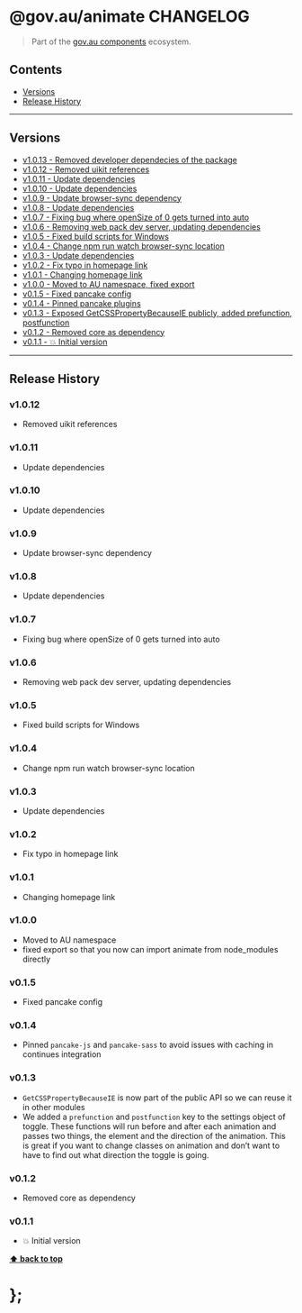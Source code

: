@gov.au/animate CHANGELOG
======================

> Part of the [gov.au components](https://github.com/govau/design-system-components/) ecosystem.


## Contents

* [Versions](#install)
* [Release History](#release-history)


----------------------------------------------------------------------------------------------------------------------------------------------------------------


## Versions

* [v1.0.13 - Removed developer dependecies of the package](#v1013)
* [v1.0.12 - Removed uikit references](#v1012)
* [v1.0.11 - Update dependencies](#v1011)
* [v1.0.10 - Update dependencies](#v1010)
* [v1.0.9  - Update browser-sync dependency](#v109)
* [v1.0.8  - Update dependencies](#v108)
* [v1.0.7  - Fixing bug where openSize of 0 gets turned into auto](#v107)
* [v1.0.6  - Removing web pack dev server, updating dependencies](#v106)
* [v1.0.5  - Fixed build scripts for Windows](#v105)
* [v1.0.4  - Change npm run watch browser-sync location](#v104)
* [v1.0.3  - Update dependencies](#v103)
* [v1.0.2  - Fix typo in homepage link](#v102)
* [v1.0.1  - Changing homepage link](#v101)
* [v1.0.0  - Moved to AU namespace, fixed export](#v100)
* [v0.1.5  - Fixed pancake config](#v015)
* [v0.1.4  - Pinned pancake plugins](#v014)
* [v0.1.3  - Exposed GetCSSPropertyBecauseIE publicly, added prefunction, postfunction](#v013)
* [v0.1.2  - Removed core as dependency](#v012)
* [v0.1.1  - 💥 Initial version](#v011)


----------------------------------------------------------------------------------------------------------------------------------------------------------------


## Release History

### v1.0.12

- Removed uikit references


### v1.0.11

- Update dependencies


### v1.0.10

- Update dependencies


### v1.0.9

- Update browser-sync dependency


### v1.0.8

- Update dependencies


### v1.0.7

- Fixing bug where openSize of 0 gets turned into auto


### v1.0.6

- Removing web pack dev server, updating dependencies


### v1.0.5

- Fixed build scripts for Windows


### v1.0.4

- Change npm run watch browser-sync location


### v1.0.3

- Update dependencies


### v1.0.2

- Fix typo in homepage link


### v1.0.1

- Changing homepage link


### v1.0.0

- Moved to AU namespace
- fixed export so that you now can import animate from node_modules directly


### v0.1.5

- Fixed pancake config


### v0.1.4

- Pinned `pancake-js` and `pancake-sass` to avoid issues with caching in continues integration


### v0.1.3

- `GetCSSPropertyBecauseIE` is now part of the public API so we can reuse it in other modules
- We added a `prefunction` and `postfunction` key to the settings object of toggle. These functions will run before and after each animation and passes two
	things, the element and the direction of the animation. This is great if you want to change classes on animation and don’t want to have to find out what
	direction the toggle is going.


### v0.1.2

- Removed core as dependency


### v0.1.1

- 💥 Initial version


**[⬆ back to top](#contents)**


# };
